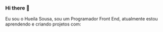 ### Hi there 👋

Eu sou o Hueila Sousa, sou um Programador Front End, atualmente estou aprendendo e criando projetos com:



